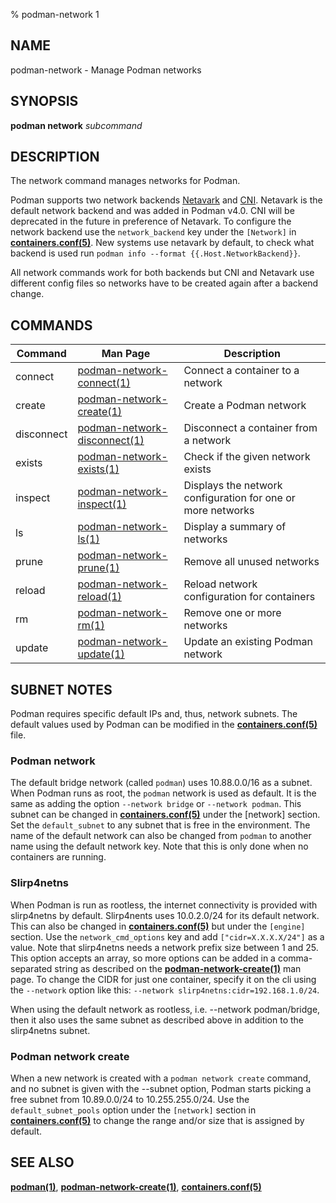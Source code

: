 % podman-network 1

## NAME
podman\-network - Manage Podman networks

## SYNOPSIS
**podman network** *subcommand*

## DESCRIPTION
The network command manages networks for Podman.

Podman supports two network backends [Netavark](https://github.com/containers/netavark)
and [CNI](https://www.cni.dev/). Netavark is the default network backend and was added in Podman v4.0. CNI will be deprecated in the future in preference of
Netavark. To configure
the network backend use the `network_backend` key under the `[Network]` in
**[containers.conf(5)](https://github.com/containers/common/blob/main/docs/containers.conf.5.md)**.
New systems use netavark by default, to check what backend is used run
`podman info --format {{.Host.NetworkBackend}}`.

All network commands work for both backends but CNI and Netavark use different config files
so networks have to be created again after a backend change.

## COMMANDS

| Command    | Man Page                                                       | Description                                                     |
| ---------- | -------------------------------------------------------------- | --------------------------------------------------------------- |
| connect    | [podman-network-connect(1)](podman-network-connect.1.md)       | Connect a container to a network                                |
| create     | [podman-network-create(1)](podman-network-create.1.md)         | Create a Podman network                                         |
| disconnect | [podman-network-disconnect(1)](podman-network-disconnect.1.md) | Disconnect a container from a network                           |
| exists     | [podman-network-exists(1)](podman-network-exists.1.md)         | Check if the given network exists                               |
| inspect    | [podman-network-inspect(1)](podman-network-inspect.1.md)       | Displays the network configuration for one or more networks     |
| ls         | [podman-network-ls(1)](podman-network-ls.1.md)                 | Display a summary of networks                                   |
| prune      | [podman-network-prune(1)](podman-network-prune.1.md)           | Remove all unused networks                                      |
| reload     | [podman-network-reload(1)](podman-network-reload.1.md)         | Reload network configuration for containers                     |
| rm         | [podman-network-rm(1)](podman-network-rm.1.md)                 | Remove one or more networks                                     |
| update     | [podman-network-update(1)](podman-network-update.1.md)         | Update an existing Podman network                               |

## SUBNET NOTES
Podman requires specific default IPs and, thus, network subnets.  The default values used by Podman can be modified in the **[containers.conf(5)](https://github.com/containers/common/blob/main/docs/containers.conf.5.md)** file.

### Podman network
The default bridge network (called `podman`) uses 10.88.0.0/16 as a subnet. When Podman runs as root, the `podman` network is used as default.  It is the same as adding the option `--network bridge` or `--network podman`. This subnet can be changed in **[containers.conf(5)](https://github.com/containers/common/blob/main/docs/containers.conf.5.md)** under the [network] section. Set the `default_subnet` to any subnet that is free in the environment. The name of the default network can also be changed from `podman` to another name using the default network key. Note that this is only done when no containers are running.

### Slirp4netns
When Podman is run as rootless, the internet connectivity is provided with slirp4netns by default. Slirp4nents uses 10.0.2.0/24 for its default network. This can also be changed in **[containers.conf(5)](https://github.com/containers/common/blob/main/docs/containers.conf.5.md)** but under the `[engine]` section. Use the `network_cmd_options` key and add `["cidr=X.X.X.X/24"]` as a value. Note that slirp4netns needs a network prefix size between 1 and 25. This option accepts an array, so more options can be added in a comma-separated string as described on the **[podman-network-create(1)](podman-network-create.1.md)** man page. To change the CIDR for just one container, specify it on the cli using the `--network` option like this: `--network slirp4netns:cidr=192.168.1.0/24`.

When using the default network as rootless, i.e. --network podman/bridge, then it also uses the same subnet as described above in addition to the slirp4netns subnet.

### Podman network create
When a new network is created with a `podman network create` command, and no subnet is given with the --subnet option, Podman starts picking a free subnet from 10.89.0.0/24 to 10.255.255.0/24. Use the `default_subnet_pools` option under the `[network]` section in **[containers.conf(5)](https://github.com/containers/common/blob/main/docs/containers.conf.5.md)** to change the range and/or size that is assigned by default.

## SEE ALSO
**[podman(1)](podman.1.md)**, **[podman-network-create(1)](podman-network-create.1.md)**, **[containers.conf(5)](https://github.com/containers/common/blob/main/docs/containers.conf.5.md)**
